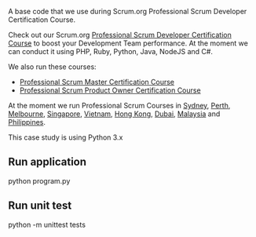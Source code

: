 A base code that we use during Scrum.org Professional Scrum Developer Certification Course.

Check out our Scrum.org [Professional Scrum Developer Certification Course](http://www.leanagile.in/programs/show/professional-scrum-developer) to boost your Development Team performance. At the moment we can conduct it using PHP, Ruby, Python, Java, NodeJS and C#.

We also run these courses:

- [Professional Scrum Master Certification Course](http://www.leanagile.in/programs/show/professional-scrum-master)
- [Professional Scrum Product Owner Certification Course](http://www.leanagile.in/programs/show/professional-scrum-product-owner)

At the moment we run Professional Scrum Courses in [Sydney](http://www.leanagile.in/trainings/australia/sydney), [Perth](http://www.leanagile.in/trainings/australia/perth), [Melbourne](http://www.leanagile.in/trainings/australia/melbourne), [Singapore](http://www.leanagile.in/trainings/singapore/singapore), [Vietnam](http://www.leanagile.in/trainings/vietnam), [Hong Kong](http://www.leanagile.in/trainings/china/hong-kong), [Dubai](http://www.leanagile.in/trainings/united-arab-emirates/dubai), [Malaysia](http://www.leanagile.in/trainings/malaysia) and [Philippines](http://www.leanagile.in/trainings/philippines).

This case study is using Python 3.x

## Run application

python program.py

## Run unit test

python -m unittest tests
